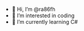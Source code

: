 - 👋 Hi, I’m @ra86fh
- 👀 I’m interested in coding
- 🌱 I’m currently learning C#

<!---
ra86fh/ra86fh is a ✨ special ✨ repository because its `README.md` (this file) appears on your GitHub profile.
You can click the Preview link to take a look at your changes.
--->
